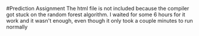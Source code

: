 #Prediction Assignment
The html file is not included because the compiler got stuck on the random forest algorithm. I waited for some 6 hours for it work and it wasn't enough, even though it only took a couple minutes to run normally
